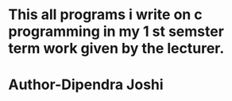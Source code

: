 # This all programs i write on c programming in my 1 st semster term work given by the lecturer.
# Author-Dipendra Joshi
